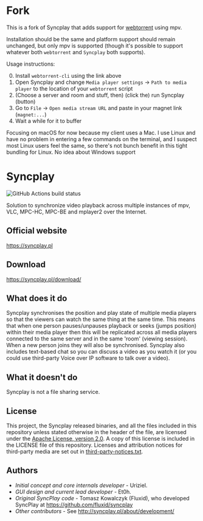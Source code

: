 <!---
# Copyright (C) 2019 Syncplay
# This file is licensed under the MIT license - http://opensource.org/licenses/MIT

# Permission is hereby granted, free of charge, to any person obtaining a copy
# of this software and associated documentation files (the "Software"), to deal
# in the Software without restriction, including without limitation the rights
# to use, copy, modify, merge, publish, distribute, sublicense, and/or sell
# copies of the Software, and to permit persons to whom the Software is
# furnished to do so, subject to the following conditions:

# The above copyright notice and this permission notice shall be included in all
# copies or substantial portions of the Software.

# THE SOFTWARE IS PROVIDED "AS IS", WITHOUT WARRANTY OF ANY KIND, EXPRESS OR
# IMPLIED, INCLUDING BUT NOT LIMITED TO THE WARRANTIES OF MERCHANTABILITY,
# FITNESS FOR A PARTICULAR PURPOSE AND NONINFRINGEMENT. IN NO EVENT SHALL THE
# AUTHORS OR COPYRIGHT HOLDERS BE LIABLE FOR ANY CLAIM, DAMAGES OR OTHER
# LIABILITY, WHETHER IN AN ACTION OF CONTRACT, TORT OR OTHERWISE, ARISING FROM,
# OUT OF OR IN CONNECTION WITH THE SOFTWARE OR THE USE OR OTHER DEALINGS IN THE
# SOFTWARE.
-->

# Fork

This is a fork of Syncplay that adds support for [webtorrent](https://github.com/webtorrent/webtorrent-cli) using mpv.

Installation should be the same and platform support should remain unchanged, but only mpv is supported (though it's possible to support whatever both `webtorrent` and `Syncplay` both supports).

Usage instructions:

0. Install `webtorrent-cli` using the link above
1. Open Syncplay and change `Media player settings` -> `Path to media player` to the location of your `webtorrent` script
2. (Choose a server and room and stuff, then) (click the) run Syncplay (button)
3. Go to `File` -> `Open media stream URL` and paste in your magnet link (`magnet:...`)
4. Wait a while for it to buffer

Focusing on macOS for now because my client uses a Mac. I use Linux and have no problem in entering a few commands on the terminal, and I suspect most Linux users feel the same, so there's not bunch benefit in this tight bundling for Linux. No idea about Windows support

# Syncplay
![GitHub Actions build status](https://github.com/Syncplay/syncplay/workflows/Build/badge.svg)

Solution to synchronize video playback across multiple instances of mpv, VLC, MPC-HC, MPC-BE and mplayer2 over the Internet.

## Official website
https://syncplay.pl

## Download
https://syncplay.pl/download/

## What does it do

Syncplay synchronises the position and play state of multiple media players so that the viewers can watch the same thing at the same time.
This means that when one person pauses/unpauses playback or seeks (jumps position) within their media player then this will be replicated across all media players connected to the same server and in the same 'room' (viewing session).
When a new person joins they will also be synchronised. Syncplay also includes text-based chat so you can discuss a video as you watch it (or you could use third-party Voice over IP software to talk over a video).

## What it doesn't do

Syncplay is not a file sharing service.

## License

This project, the Syncplay released binaries, and all the files included in this repository unless stated otherwise in the header of the file, are licensed under the [Apache License, version 2.0](https://www.apache.org/licenses/LICENSE-2.0.html). A copy of this license is included in the LICENSE file of this repository. Licenses and attribution notices for third-party media are set out in [third-party-notices.txt](syncplay/resources/third-party-notices.txt).

## Authors
* *Initial concept and core internals developer* - Uriziel.
* *GUI design and current lead developer* - Et0h.
* *Original SyncPlay code* - Tomasz Kowalczyk (Fluxid), who developed SyncPlay at https://github.com/fluxid/syncplay
* *Other contributors* - See http://syncplay.pl/about/development/
